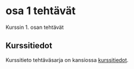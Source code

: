 # osa 1 tehtävät

Kurssin 1. osan tehtävät

## Kurssitiedot

Kurssitieto tehtäväsarja on kansiossa [kurssitiedot](https://github.com/elehtine/palautusrepository/tree/master/osa1/kurssitiedot).

